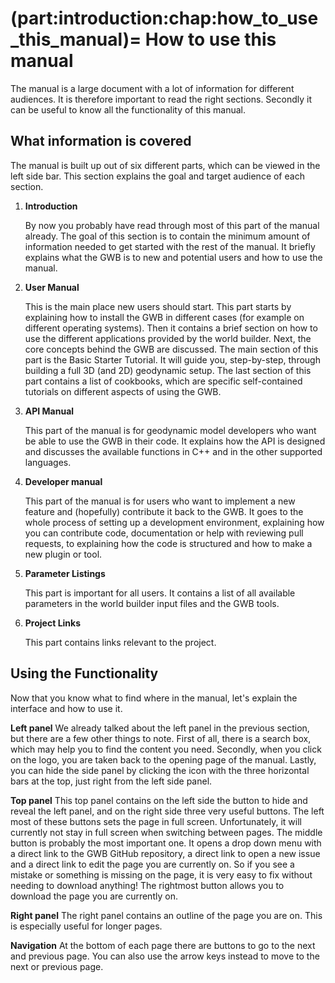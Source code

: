 (part:introduction:chap:how_to_use_this_manual)=
How to use this manual
======================

The manual is a large document with a lot of information for different audiences. It is therefore important to read the right sections. Secondly it can be useful to know all the functionality of this manual. 

## What information is covered

The manual is built up out of six different parts, which can be viewed in the left side bar. This section explains the goal and target audience of each section.

1. **Introduction**
   
   By now you probably have read through most of this part of the manual already. The goal of this section is to contain the minimum amount of information needed to get started with the rest of the manual. It briefly explains what the GWB is to new and potential users and how to use the manual.

2. **User Manual**

   This is the main place new users should start. This part starts by explaining how to install the GWB in different cases (for example on different operating systems). Then it contains a brief section on how to use the different applications provided by the world builder. Next, the core concepts behind the GWB are discussed. The main section of this part is the Basic Starter Tutorial. It will guide you, step-by-step, through building a full 3D (and 2D) geodynamic setup. The last section of this part contains a list of cookbooks, which are specific self-contained tutorials on different aspects of using the GWB.

3. **API Manual**

   This part of the manual is for geodynamic model developers who want be able to use the GWB in their code. It explains how the API is designed and discusses the available functions in C++ and in the other supported languages.

4. **Developer manual**

   This part of the manual is for users who want to implement a new feature and (hopefully) contribute it back to the GWB. It goes to the whole process of setting up a development environment, explaining how you can contribute code, documentation or help with reviewing pull requests, to explaining how the code is structured and how to make a new plugin or tool.

5. **Parameter Listings**

   This part is important for all users. It contains a list of all available parameters in the world builder input files and the GWB tools.

6. **Project Links**

   This part contains links relevant to the project.

## Using the Functionality

Now that you know what to find where in the manual, let's explain the interface and how to use it.

**Left panel** We already talked about the left panel in the previous section, but there are a few other things to note. First of all, there is a search box, which may help you to find the content you need. Secondly, when you click on the logo, you are taken back to the opening page of the manual. Lastly, you can hide the side panel by clicking the icon with the three horizontal bars at the top, just right from the left side panel. 

**Top panel** This top panel contains on the left side the button to hide and reveal the left panel, and on the right side three very useful buttons. The left most of these buttons sets the page in full screen. Unfortunately, it will currently not stay in full screen when switching between pages. The middle button is probably the most important one. It opens a drop down menu with a direct link to the GWB GitHub repository, a direct link to open a new issue and a direct link to edit the page you are currently on.  So if you see a mistake or something is missing on the page, it is very easy to fix without needing to download anything! The rightmost button allows you to download the page you are currently on.

**Right panel** The right panel contains an outline of the page you are on. This is especially useful for longer pages.

**Navigation** At the bottom of each page there are buttons to go to the next and previous page. You can also use the arrow keys instead to move to the next or previous page.